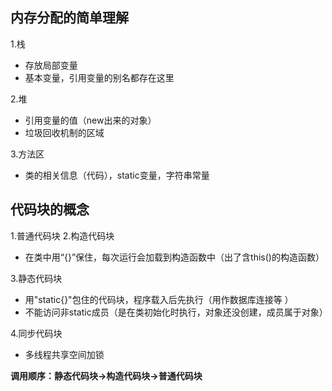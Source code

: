 ## 内存分配的简单理解
1.栈
- 存放局部变量
- 基本变量，引用变量的别名都存在这里

2.堆
- 引用变量的值（new出来的对象）
- 垃圾回收机制的区域

3.方法区
- 类的相关信息（代码），static变量，字符串常量

## 代码块的概念
1.普通代码块
2.构造代码块
- 在类中用“{}”保住，每次运行会加载到构造函数中（出了含this()的构造函数）

3.静态代码块
- 用"static{}"包住的代码块，程序载入后先执行（用作数据库连接等 ）
- 不能访问非static成员（是在类初始化时执行，对象还没创建，成员属于对象）

4.同步代码块
- 多线程共享空间加锁

**调用顺序：静态代码块->构造代码块->普通代码块**




